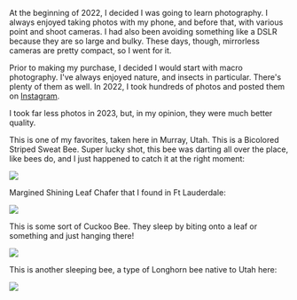 <!-- :metadata:

title: My Best Macro Shots of 2023
tags: Photography
publishedAt: 2024-04-24T18:02:13-0700
ogImage: /static/img/photos/bee2.jpg
summary:

At the beginning of 2022, I decided I was going to learn photography. I always
enjoyed taking photos with my phone, and before that, with various point and
shoot cameras. I had also been avoiding something like a DSLR because they are
so large and bulky. These days, though, mirrorless cameras are pretty compact,
so I went for it.

-->

At the beginning of 2022, I decided I was going to learn photography. I always
enjoyed taking photos with my phone, and before that, with various point and
shoot cameras. I had also been avoiding something like a DSLR because they are
so large and bulky. These days, though, mirrorless cameras are pretty compact,
so I went for it.

Prior to making my purchase, I decided I would start with macro photography.
I've always enjoyed nature, and insects in particular. There's plenty of them
as well. In 2022, I took hundreds of photos and posted them on
[Instagram](https://instagram.com/synicdev?theme=dark).

I took far less photos in 2023, but, in my opinion, they were much better
quality.<br>

This is one of my favorites, taken here in Murray, Utah. This is a Bicolored
Striped Sweat Bee. Super lucky shot, this bee was darting all over the place,
like bees do, and I just happened to catch it at the right moment:

<a href="/static/img/photos/bee1.jpg"><img src="/static/img/photos/bee1.jpg" class="photo" /></a>

Margined Shining Leaf Chafer that I found in Ft Lauderdale:

<a href="/static/img/photos/beetle.jpg"><img src="/static/img/photos/beetle.jpg" class="photo" /></a>

This is some sort of Cuckoo Bee. They sleep by biting onto a leaf or something
and just hanging there!

<a href="/static/img/photos/bee2.jpg"><img src="/static/img/photos/bee2.jpg" class="photo" /></a>

This is another sleeping bee, a type of Longhorn bee native to Utah here:

<a href="/static/img/photos/bee3.jpg"><img src="/static/img/photos/bee3.jpg" class="photo" /></a>
